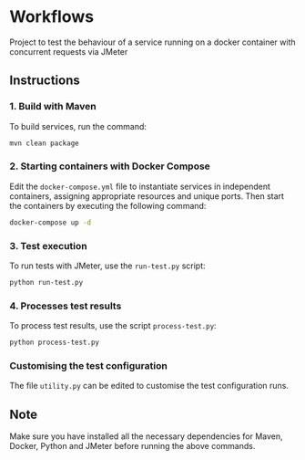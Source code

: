 # Workflows

Project to test the behaviour of a service running on a docker container with concurrent requests via JMeter

## Instructions

### 1. Build with Maven

To build services, run the command:

```sh
mvn clean package
```

### 2. Starting containers with Docker Compose

Edit the ``docker-compose.yml`` file to instantiate services in independent containers, assigning appropriate resources and unique ports. Then start the containers by executing the following command:


```sh
docker-compose up -d
```

### 3. Test execution

To run tests with JMeter, use the `run-test.py` script:

```sh
python run-test.py
```

### 4. Processes test results

To process test results, use the script `process-test.py`:

```sh
python process-test.py
```

### Customising the test configuration

The file `utility.py` can be edited to customise the test configuration runs.

## Note

Make sure you have installed all the necessary dependencies for Maven, Docker, Python and JMeter before running the above commands.